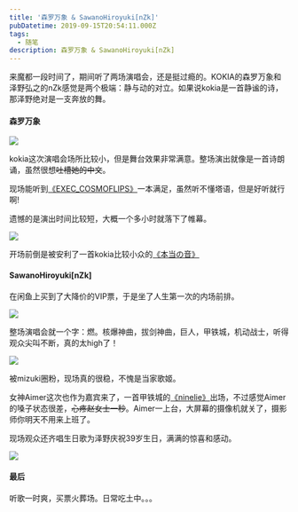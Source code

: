 ```yaml
---
title: '森罗万象 & SawanoHiroyuki[nZk]'
pubDatetime: 2019-09-15T20:54:11.000Z
tags:
  - 随笔
description: 森罗万象 & SawanoHiroyuki[nZk]
---
```

来魔都一段时间了，期间听了两场演唱会，还是挺过瘾的。KOKIA的森罗万象和泽野弘之的nZk感觉是两个极端：静与动的对立。如果说kokia是一首静谧的诗，那泽野绝对是一支奔放的舞。

#### 森罗万象
![](@/assets/images/森罗万象-SawanoHiroyuki-nZk/kokia1.jpg)

kokia这次演唱会场所比较小，但是舞台效果非常满意。整场演出就像是一首诗朗诵，虽然很想~~吐槽她的中文~~。

<!-- more -->

现场能听到[《EXEC_COSMOFLIPS》](https://music.163.com/#/song?id=4940455)一本满足，虽然听不懂塔语，但是好听就行啊!

遗憾的是演出时间比较短，大概一个多小时就落下了帷幕。

![](@/assets/images/森罗万象-SawanoHiroyuki-nZk/kokia2.jpg)

开场前倒是被安利了一首kokia比较小众的[《本当の音》](https://music.163.com/#/song?id=543798352)

#### SawanoHiroyuki[nZk]

在闲鱼上买到了大降价的VIP票，于是坐了人生第一次的内场前排。

![](@/assets/images/森罗万象-SawanoHiroyuki-nZk/nzk2.jpg)

整场演唱会就一个字：燃。核爆神曲，拔剑神曲，巨人，甲铁城，机动战士，听得观众尖叫不断，真的太high了！

![](@/assets/images/森罗万象-SawanoHiroyuki-nZk/nzk1.jpg)

被mizuki圈粉，现场真的很稳，不愧是当家歌姬。

女神Aimer这次也作为嘉宾来了，一首甲铁城的[《ninelie》](https://music.163.com/#/song?id=409872504)出场，不过感觉Aimer的嗓子状态很差，~~心疼赵女士一秒~~。Aimer一上台，大屏幕的摄像机就关了，摄影师你明天不用来上班了。

现场观众还齐唱生日歌为泽野庆祝39岁生日，满满的惊喜和感动。

![](@/assets/images/森罗万象-SawanoHiroyuki-nZk/nzk3.jpg)

#### 最后
听歌一时爽，买票火葬场。日常吃土中。。。